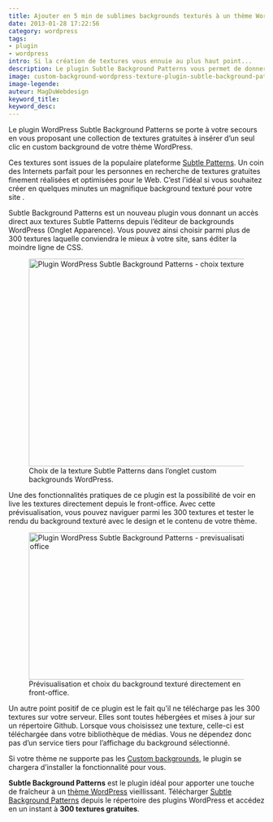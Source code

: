 ```yaml
---
title: Ajouter en 5 min de sublimes backgrounds texturés à un thème WordPress
date: 2013-01-28 17:22:56
category: wordpress
tags: 
- plugin
- wordpress
intro: Si la création de textures vous ennuie au plus haut point...
description: Le plugin Subtle Background Patterns vous permet de donner du caractère à votre thème WordPress avec 300 textures issues de Subtle Patterns.
image: custom-background-wordpress-texture-plugin-subtle-background-patterns.jpg
image-legende:
auteur: MagDuWebdesign
keyword_title:
keyword_desc:
---
```


Le plugin WordPress Subtle Background Patterns se porte à votre secours en vous proposant une collection de textures gratuites à insérer d’un seul clic en custom background de votre thème WordPress.

Ces textures sont issues de la populaire plateforme [Subtle Patterns](http://subtlepatterns.com/ "Explorer Subtle Patterns"). Un coin des Internets parfait pour les personnes en recherche de textures gratuites finement réalisées et optimisées pour le Web. C’est l’idéal si vous souhaitez créer en quelques minutes un magnifique background texturé pour votre site .

Subtle Background Patterns est un nouveau plugin vous donnant un accès direct aux textures Subtle Patterns depuis l’éditeur de backgrounds WordPress (Onglet Apparence). Vous pouvez ainsi choisir parmi plus de 300 textures laquelle conviendra le mieux à votre site, sans éditer la moindre ligne de CSS.

<figure class="left">
  <img src="https://s3-eu-west-1.amazonaws.com/mdw-img/large/Plugin-WordPress-Subtle-Background-Patterns-choix-textures.jpg" alt="Plugin WordPress Subtle Background Patterns - choix textures" width="555" height="409">
  <figcaption>Choix de la texture Subtle Patterns dans l’onglet custom backgrounds WordPress.</figcaption>
</figure>

Une des fonctionnalités pratiques de ce plugin est la possibilité de voir en live les textures directement depuis le front-office. Avec cette prévisualisation, vous pouvez naviguer parmi les 300 textures et tester le rendu du background texturé avec le design et le contenu de votre thème.

<figure>
  <img src="https://s3-eu-west-1.amazonaws.com/mdw-img/large/Plugin-WordPress-Subtle-Background-Patterns-previsualisation-texture-front-office.jpg" alt="Plugin WordPress Subtle Background Patterns - previsualisation texture front office" width="555" height="290">
  <figcaption>Prévisualisation et choix du background texturé directement en front-office.</figcaption>
</figure>

Un autre point positif de ce plugin est le fait qu’il ne télécharge pas les 300 textures sur votre serveur. Elles sont toutes hébergées et mises à jour sur un répertoire Github. Lorsque vous choisissez une texture, celle-ci est téléchargée dans votre bibliothèque de médias. Vous ne dépendez donc pas d’un service tiers pour l’affichage du background sélectionné.

Si votre thème ne supporte pas les <a title=" Codex WordPress - Custom Backgrounds" href="http://codex.wordpress.org/Custom_Backgrounds" target="_blank">Custom backgrounds</a>, le plugin se chargera d’installer la fonctionnalité pour vous.

**Subtle Background Patterns** est le plugin idéal pour apporter une touche de fraîcheur à un <a title="12 thèmes WordPress gratuits pour 2013" href="http://magazineduwebdesign.com/12-themes-wordpress-gratuits-responsive-selection-2013">thème WordPress</a> vieillissant. Télécharger <a title="Plugin WordPress Subtle Background Patterns" href="http://wordpress.org/extend/plugins/subtle-background-patterns/" target="_blank">Subtle Background Patterns</a> depuis le répertoire des plugins WordPress et accédez en un instant à **300 textures gratuites**.